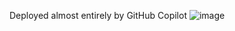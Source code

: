 Deployed almost entirely by GitHub Copilot
![image](https://github.com/user-attachments/assets/2c9f019c-4011-47f1-a32a-33c0719dd6de)
